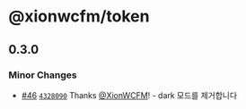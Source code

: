 # @xionwcfm/token

## 0.3.0

### Minor Changes

- [#46](https://github.com/XionWCFM/xionwcfm-lib/pull/46) [`4328090`](https://github.com/XionWCFM/xionwcfm-lib/commit/43280901de803236879a9e190f9b89221e0ab4e8) Thanks [@XionWCFM](https://github.com/XionWCFM)! - dark 모드를 제거합니다
